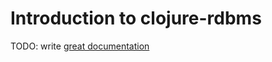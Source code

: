 # Introduction to clojure-rdbms

TODO: write [great documentation](http://jacobian.org/writing/what-to-write/)
